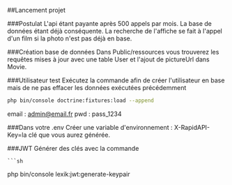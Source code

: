##Lancement projet

###Postulat
L'api étant payante après 500 appels par mois.
La base de données étant déjà conséquente.
La recherche de l'affiche se fait à l'appel d'un film si la photo n'est pas déjà en base.

###Création base de données
Dans Public/ressources vous trouverez les requêtes mises à jour avec une table User et l'ajout de pictureUrl dans Movie.

###Utilisateur test
Exécutez la commande afin de créer l'utilisateur en base mais de ne pas effacer les données exécutées précédemment

  ```sh
 php bin/console doctrine:fixtures:load --append
  ```
email : admin@email.fr
pwd : pass_1234

  ###Dans votre .env
  Créer une variable d'environnement : 
  X-RapidAPI-Key=la clé que vous aurez générée.

  ###JWT
  Générer des clés avec la commande
  
    ```sh
 php bin/console lexik:jwt:generate-keypair
  ```

  
